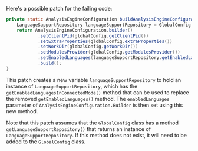 Here's a possible patch for the failing code:

```java
private static AnalysisEngineConfiguration buildAnalysisEngineConfiguration() {
    LanguageSupportRepository languageSupportRepository = GlobalConfig.getLanguageSupportRepository();
    return AnalysisEngineConfiguration.builder()
            .setClientPid(globalConfig.getClientPid())
            .setExtraProperties(globalConfig.extraProperties())
            .setWorkDir(globalConfig.getWorkDir())
            .setModulesProvider(globalConfig.getModulesProvider())
            .setEnabledLanguages(languageSupportRepository.getEnabledLanguagesInConnectedMode())
            .build();
}
```

This patch creates a new variable `languageSupportRepository` to hold an instance of `LanguageSupportRepository`, which has the `getEnabledLanguagesInConnectedMode()` method that can be used to replace the removed `getEnabledLanguages()` method. The `enabledLanguages` parameter of `AnalysisEngineConfiguration.Builder` is then set using this new method.

Note that this patch assumes that the `GlobalConfig` class has a method `getLanguageSupportRepository()` that returns an instance of `LanguageSupportRepository`. If this method does not exist, it will need to be added to the `GlobalConfig` class.